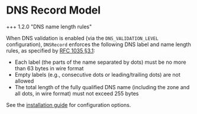 # DNS Record Model

+++ 1.2.0 "DNS name length rules"

When DNS validation is enabled (via the `DNS_VALIDATION_LEVEL` configuration), `DNSRecord` enforces the following DNS label and name length rules, as specified by [RFC 1035 §3.1](https://datatracker.ietf.org/doc/html/rfc1035#section-3.1):

- Each label (the parts of the name separated by dots) must be no more than 63 bytes in wire format
- Empty labels (e.g., consecutive dots or leading/trailing dots) are not allowed
- The total length of the fully qualified DNS name (including the zone and all dots, in wire format) must not exceed 255 bytes

See the [installation guide](../admin/install.md#app-configuration) for configuration options.